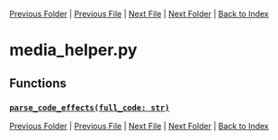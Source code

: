 [Previous Folder](../tools/compare_item_lists.md) | [Previous File](lua_helper.md) | [Next File](table_helper.md) | [Next Folder](../vehicles/vehicle_article.md) | [Back to Index](../../index.md)

# media_helper.py

## Functions

### [`parse_code_effects(full_code: str)`](https://github.com/Vaileasys/pz-wiki_parser/blob/main/scripts/utils/media_helper.py#L61)


[Previous Folder](../tools/compare_item_lists.md) | [Previous File](lua_helper.md) | [Next File](table_helper.md) | [Next Folder](../vehicles/vehicle_article.md) | [Back to Index](../../index.md)
